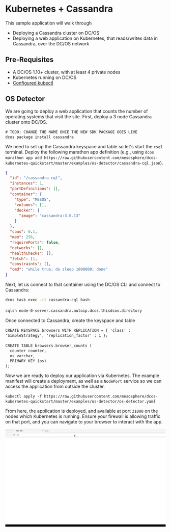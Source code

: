 # Kubernetes + Cassandra

This sample application will walk through

* Deploying a Cassandra cluster on DC/OS
* Deploying a web application on Kubernetes, that reads/writes data in Cassandra, over the DC/OS network

## Pre-Requisites

* A DC/OS 1.10+ cluster, with at least 4 private nodes
* Kubernetes running on DC/OS
* [Configured kubectl](https://github.com/mesosphere/dcos-kubernetes-quickstart#installing-kubectl) 

## OS Detector

We are going to deploy a web application that counts the number of operating systems that visit the site.  First, deploy a 3 node Cassandra cluster onto DC/OS.

```
# TODO: CHANGE THE NAME ONCE THE NEW SDK PACKAGE GOES LIVE
dcos package install cassandra
```

We need to set up the Cassandra keyspace and table so let's start the `csql` terminal.
Deploy the following marathon app definition (e.g., using `dcos marathon app add https://raw.githubusercontent.com/mesosphere/dcos-kubernetes-quickstart/master/examples/os-detector/cassandra-cql.json`).

```json
{
  "id": "/cassandra-cql",
  "instances": 1,
  "portDefinitions": [],
  "container": {
    "type": "MESOS",
    "volumes": [],
    "docker": {
      "image": "cassandra:3.0.13"
    }
  },
  "cpus": 0.1,
  "mem": 256,
  "requirePorts": false,
  "networks": [],
  "healthChecks": [],
  "fetch": [],
  "constraints": [],
  "cmd": "while true; do sleep 1000000; done"
}
```

Next, let us connect to that container using the DC/OS CLI and connect to Cassandra:

```bash
dcos task exec -it cassandra-cql bash

cqlsh node-0-server.cassandra.autoip.dcos.thisdcos.directory
```

Once connected to Cassandra, create the keyspace and table

```
CREATE KEYSPACE browsers WITH REPLICATION = { 'class' : 'SimpleStrategy', 'replication_factor' : 1 };

CREATE TABLE browsers.browser_counts (
  counter counter,
  os varchar,
  PRIMARY KEY (os)
);
```

Now we are ready to deploy our application via Kubernetes.  The example manifest will create a deployment, as well as a `NodePort` service so we can access the application from outside the cluster.

```
kubectl apply -f https://raw.githubusercontent.com/mesosphere/dcos-kubernetes-quickstart/master/examples/os-detector/os-detector.yaml
```

From here, the application is deployed, and available at port `31000` on the nodes which Kubernetes is running.  Ensure your firewall is allowing traffic on that port, and you can navigate to your browser to interact with the app.

![](../../docs/assets/os-detector.gif)
